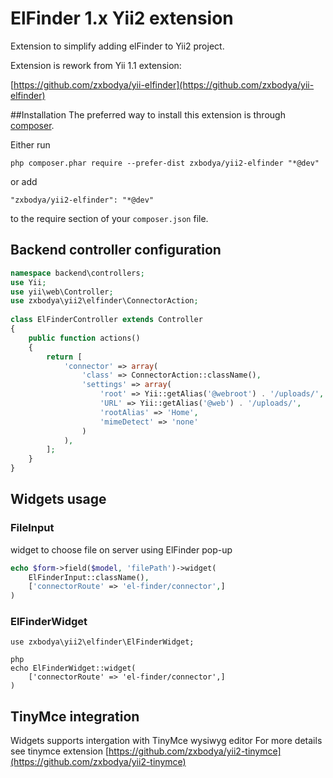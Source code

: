 # ElFinder 1.x Yii2 extension

Extension to simplify adding elFinder to Yii2 project.

Extension is rework from Yii 1.1 extension:

[https://github.com/zxbodya/yii-elfinder](https://github.com/zxbodya/yii-elfinder)


##Installation
The preferred way to install this extension is through [composer](https://getcomposer.org/).

Either run

`php composer.phar require --prefer-dist zxbodya/yii2-elfinder "*@dev"`

or add

`"zxbodya/yii2-elfinder": "*@dev"`

to the require section of your `composer.json` file.

## Backend controller configuration

```php
namespace backend\controllers;         
use Yii;       
use yii\web\Controller;         
use zxbodya\yii2\elfinder\ConnectorAction; 
      
class ElFinderController extends Controller         
{         
    public function actions()         
    {         
        return [         
            'connector' => array(         
                'class' => ConnectorAction::className(),         
                'settings' => array(         
                    'root' => Yii::getAlias('@webroot') . '/uploads/',                    
                    'URL' => Yii::getAlias('@web') . '/uploads/',         
                    'rootAlias' => 'Home',         
                    'mimeDetect' => 'none'         
                )                    
            ),         
        ];                    
    }         
}
```
                
        
## Widgets usage

### FileInput
widget to choose file on server using ElFinder pop-up

```php
echo $form->field($model, 'filePath')->widget(
    ElFinderInput::className(),
    ['connectorRoute' => 'el-finder/connector',]
)
```
### ElFinderWidget

```
use zxbodya\yii2\elfinder\ElFinderWidget;

php
echo ElFinderWidget::widget(
    ['connectorRoute' => 'el-finder/connector',]
)
```       

## TinyMce integration
Widgets supports intergation with TinyMce wysiwyg editor 
For more details see tinymce extension [https://github.com/zxbodya/yii2-tinymce](https://github.com/zxbodya/yii2-tinymce)
